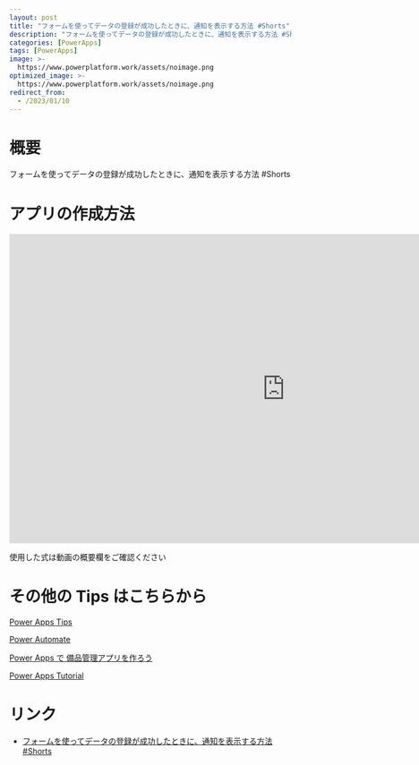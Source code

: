 ```yaml
---
layout: post
title: "フォームを使ってデータの登録が成功したときに、通知を表示する方法 #Shorts"
description: "フォームを使ってデータの登録が成功したときに、通知を表示する方法 #Shortsを動画で分かりやすく解説"
categories: [PowerApps]
tags: [PowerApps]
image: >-
  https://www.powerplatform.work/assets/noimage.png
optimized_image: >-
  https://www.powerplatform.work/assets/noimage.png
redirect_from:
  - /2023/01/10
---
```



#  概要

フォームを使ってデータの登録が成功したときに、通知を表示する方法 #Shorts


# アプリの作成方法

<iframe width="983" height="553" src="https://www.youtube.com/embed/PjsOyQC0W8Y" title="YouTube video player" frameborder="0" allow="accelerometer; autoplay; clipboard-write; encrypted-media; gyroscope; picture-in-picture" allowfullscreen></iframe>


使用した式は動画の概要欄をご確認ください


# その他の Tips はこちらから

[Power Apps Tips](https://www.youtube.com/watch?v=VrAQf3JQ7yM&list=PLVhFi1fb3DqakSLVMn22DDcySXh9jtzi- )


[Power Automate](https://www.youtube.com/watch?v=-YnJYT0ASEM&list=PLVhFi1fb3Dqbzic6GieqnLFgD3aTj-eHA)


[Power Apps で 備品管理アプリを作ろう](https://www.youtube.com/playlist?list=PLVhFi1fb3DqZM3HKb8Hea6XEL96990Fyn)


[Power Apps Tutorial](https://www.youtube.com/playlist?list=PLVhFi1fb3DqalxpL974VvAJvV4iWoSbe_)


# リンク


- [フォームを使ってデータの登録が成功したときに、通知を表示する方法 #Shorts](https://www.youtube.com/watch?v=PjsOyQC0W8Y)

